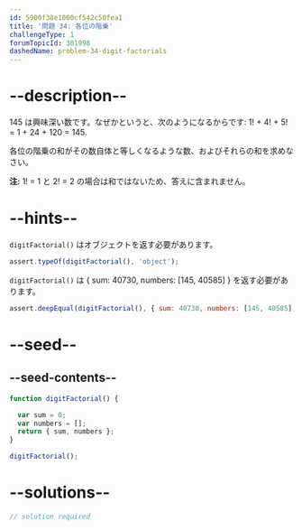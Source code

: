 ```yaml
---
id: 5900f38e1000cf542c50fea1
title: '問題 34: 各位の階乗'
challengeType: 1
forumTopicId: 301998
dashedName: problem-34-digit-factorials
---
```


# --description--

145 は興味深い数です。なぜかというと、次のようになるからです: 1! + 4! + 5! = 1 + 24 + 120 = 145.

各位の階乗の和がその数自体と等しくなるような数、およびそれらの和を求めなさい。

**注:** 1! = 1 と 2! = 2 の場合は和ではないため、答えに含まれません。

# --hints--

`digitFactorial()` はオブジェクトを返す必要があります。

```js
assert.typeOf(digitFactorial(), 'object');
```

`digitFactorial()` は { sum: 40730, numbers: [145, 40585] } を返す必要があります。

```js
assert.deepEqual(digitFactorial(), { sum: 40730, numbers: [145, 40585] });
```

# --seed--

## --seed-contents--

```js
function digitFactorial() {

  var sum = 0;
  var numbers = [];
  return { sum, numbers };
}

digitFactorial();
```

# --solutions--

```js
// solution required
```
